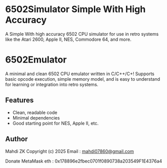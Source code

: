  # 6502Simulator Simple With High Accuracy
A Simple With high accuracy 6502 CPU simulator for use in retro systems like the Atari 2600, Apple II, NES, Commodore 64, and more.


# 6502Emulator
A minimal and clean 6502 CPU emulator written in C/C++/C+!
Supports basic opcode execution, simple memory model, and is easy to understand for learning or integration into retro systems.

## Features
- Clean, readable code
- Minimal dependencies
- Good starting point for NES, Apple II, etc.

## Author
Mahdi ZK 
Copyright (c) 2025
Email : mahdi07860@gmail.com

Donate MetaMask eth : 0x178896e2fbec0701f0890738a203549F1E4376a4
